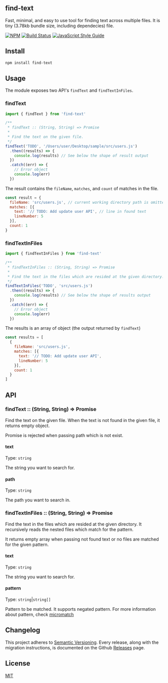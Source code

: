 ## find-text
Fast, minimal, and easy to use tool for finding text across multiple files. It is tiny (3.78kb bundle size, including dependecies) file.

[![NPM](https://img.shields.io/npm/v/find-text.svg)](https://www.npmjs.com/package/find-text) [![Build Status](https://travis-ci.org/denniscual/storext.svg?branch=master)](https://travis-ci.org/denniscual/find-text) [![JavaScript Style Guide](https://img.shields.io/badge/code_style-standard-brightgreen.svg)](https://standardjs.com)

## Install

```bash
npm install find-text
```

## Usage

The module exposes two API's `findText` and `findTextInFiles`.

### findText

```js
import { findText } from 'find-text'

/**
 * findText :: (String, String) => Promise
 *
 * Find the text on the given file.
 */
findText('TODO', '/Users/user/Desktop/sample/src/users.js')
  .then((results) => {
    console.log(results) // See below the shape of result output
  })
  .catch((err) => {
    // Error object
    console.log(err)
  })
```

The result contains the `fileName`, `matches`, and `count` of matches in the file.

```js
const result = {
  fileName: 'src/users.js', // current working directory path is omitted
  matches: [{
    text: '// TODO: Add update user API', // line in found text
    lineNumber: 5
  }],
  count: 1
}
```

### findTextInFiles

```js
import { findTextInFiles } from 'find-text'

/**
 * findTextInFiles :: (String, String) => Promise
 *
 * Find the text in the files which are resided at the given directory. 
 */
findTextInFiles('TODO', 'src/users.js')
  .then((results) => {
    console.log(results) // See below the shape of results output
  })
  .catch((err) => {
    // Error object
    console.log(err)
  })
```

The results is an array of object (the output returned by `findText`)

```js
const results = [
  {
    fileName: 'src/users.js', 
    matches: [{
      text: '// TODO: Add update user API',
      lineNumber: 5
    }],
    count: 1
  }
]
```

## API

### findText :: (String, String) => Promise 

Find the text on the given file. When the text is not found in the given file, it returns empty object.

Promise is rejected when passing path which is not exist.

#### text

Type: `string`

The string you want to search for.

#### path

Type: `string`

The path you want to search in.

### findTextInFiles :: (String, String) => Promise

Find the text in the files which are resided at the given directory. It recursively reads the nested files which match for the pattern.

It returns empty array when passing not found text or no files are matched for the given pattern.

#### text

Type: `string`

The string you want to search for.

#### pattern

Type: `string`|`string[]`

Pattern to be matched. It supports negated pattern. For more information about pattern, check [micromatch](https://github.com/micromatch/micromatch)

## Changelog

This project adheres to [Semantic Versioning](http://semver.org/).
Every release, along with the migration instructions, is documented on the Github [Releases](https://github.com/denniscual/find-text/releases) page.

## License

[MIT](https://opensource.org/licenses/MIT)
